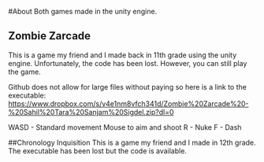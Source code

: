 #About
Both games made in the unity engine.

## Zombie Zarcade
This is a game my friend and I made back in 11th grade using the unity engine. Unfortunately, the code has been lost. However, you can still play the game.

Github does not allow for large files without paying so here is a link to the executable:  
https://www.dropbox.com/s/v4e1nm8vfch341d/Zombie%20Zarcade%20-%20Sahil%20Tara%20Sanjam%20Sigdel.zip?dl=0

WASD - Standard movement
Mouse to aim and shoot
R - Nuke
F - Dash

##Chronology Inquisition
This is a game my friend and I made in 12th grade. The executable has been lost but the code is available.


